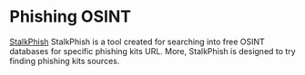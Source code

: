 # Phishing OSINT

[StalkPhish](https://github.com/t4d/StalkPhish) StalkPhish is a tool created for searching into free OSINT databases for specific phishing kits URL. More, StalkPhish is designed to try finding phishing kits sources. 
